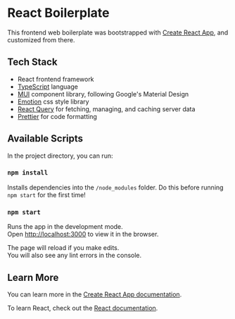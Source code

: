 # React Boilerplate

This frontend web boilerplate was bootstrapped with [Create React App](https://github.com/facebook/create-react-app), and customized from there.

## Tech Stack
+ React frontend framework
+ [TypeScript](https://www.typescriptlang.org/docs/handbook/2/basic-types.html) language
+ [MUI](https://mui.com) component library, following Google's Material Design
+ [Emotion](https://emotion.sh/docs/introduction) css style library
+ [React Query](https://react-query.tanstack.com/overview) for fetching, managing, and caching server data
+ [Prettier](https://prettier.io/docs/en/index.html) for code formatting


## Available Scripts

In the project directory, you can run:

### `npm install`

Installs dependencies into the `/node_modules` folder. 
Do this before running `npm start` for the first time!

### `npm start`

Runs the app in the development mode.\
Open [http://localhost:3000](http://localhost:3000) to view it in the browser.

The page will reload if you make edits.\
You will also see any lint errors in the console.

## Learn More

You can learn more in the [Create React App documentation](https://facebook.github.io/create-react-app/docs/getting-started).

To learn React, check out the [React documentation](https://reactjs.org/).

